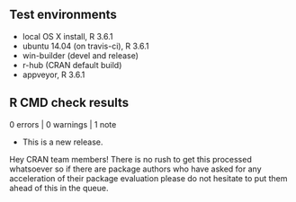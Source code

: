 ## Test environments
* local OS X install, R 3.6.1
* ubuntu 14.04 (on travis-ci), R 3.6.1
* win-builder (devel and release)
* r-hub (CRAN default build)
* appveyor, R 3.6.1

## R CMD check results

0 errors | 0 warnings | 1 note

* This is a new release.

Hey CRAN team members! There is no rush 
to get this processed whatsoever so if 
there are package authors who have 
asked for any acceleration of their 
package evaluation please do not hesitate
to put them ahead of this in the queue.